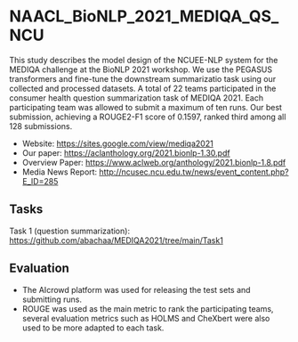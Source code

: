 # NAACL_BioNLP_2021_MEDIQA_QS_NCU
This study describes the model design of the NCUEE-NLP system for the MEDIQA challenge at the BioNLP 2021 workshop. We use the PEGASUS transformers and fine-tune the downstream summarizatio task using our collected and processed datasets.  A total of 22 teams participated in the consumer health question summarization task of MEDIQA 2021. Each participating team was allowed to submit a maximum of ten runs. Our best submission, achieving a ROUGE2-F1 score of 0.1597, ranked third among all 128
submissions.

- Website: https://sites.google.com/view/mediqa2021
- Our paper: https://aclanthology.org/2021.bionlp-1.30.pdf
- Overview Paper: https://www.aclweb.org/anthology/2021.bionlp-1.8.pdf
- Media News Report: http://ncusec.ncu.edu.tw/news/event_content.php?E_ID=285

## Tasks
Task 1 (question summarization): https://github.com/abachaa/MEDIQA2021/tree/main/Task1

## Evaluation
- The AIcrowd platform was used for releasing the test sets and submitting runs.
- ROUGE was used as the main metric to rank the participating teams, several evaluation metrics such as HOLMS and CheXbert were also used to be more adapted to each task.
